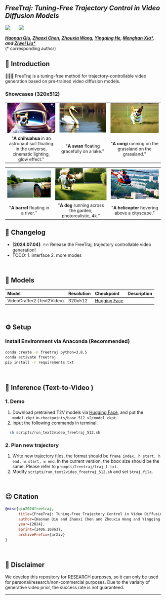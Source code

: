 ## ___***FreeTraj: Tuning-Free Trajectory Control in Video Diffusion Models***___

 <a href='https://arxiv.org/abs/2406.16863'><img src='https://img.shields.io/badge/arXiv-2406.16863-b31b1b.svg'></a> &nbsp;&nbsp;&nbsp;&nbsp;&nbsp;
 <a href='http://haonanqiu.com/projects/FreeTraj.html'><img src='https://img.shields.io/badge/Project-Page-Green'></a> &nbsp;&nbsp;&nbsp;&nbsp;&nbsp;

_**[Haonan Qiu](http://haonanqiu.com/), [Zhaoxi Chen](https://frozenburning.github.io/), [Zhouxia Wang](http://luoping.me/author/zhouxia-wang/), [Yingqing He](https://github.com/YingqingHe), [Menghan Xia*](https://menghanxia.github.io), and [Ziwei Liu*](https://liuziwei7.github.io/)**_
<br>
(* corresponding author)


## 🔆 Introduction

🤗🤗🤗 FreeTraj is a tuning-free method for trajectory-controllable video generation based on pre-trained video diffusion models.

### Showcases (320x512)

<table class="center">
  <td><img src=assets/demo/0047_1_0.4_0.3.gif width="256"></td>
  <td><img src=assets/demo/0026_0_0.4_0.4.gif width="256"></td>
  <td><img src=assets/demo/0035_1_0.35_0.35.gif width="256"></td>
  <tr>
  <td style="text-align:center;" width="256">"<b>A chihuahua</b> in an astronaut suit floating in the universe, cinematic lighting, glow effect."</td>
  <td style="text-align:center;" width="256">"<b>A swan</b> floating gracefully on a lake."</td>
  <td style="text-align:center;" width="256">"<b>A corgi</b> running on the grassland on the grassland."</td>
  <tr>
</table >

<table class="center">
  <td><img src=assets/demo/0051_1_0.4_0.4.gif width="256"></td>
  <td><img src=assets/demo/0041_0_0.35_0.35.gif width="256"></td>
  <td><img src=assets/demo/0019_0_0.3_0.3.gif width="256"></td>
  <tr>
  <td style="text-align:center;" width="256">"<b>A barrel</b> floating in a river."</td>
  <td style="text-align:center;" width="256">"<b>A dog</b> running across the garden, photorealistic, 4k."</td>
  <td style="text-align:center;" width="256">"<b>A helicopter</b> hovering above a cityscape."</td>
  <tr>
</table >


## 📝 Changelog
- __[2024.07.04]__: 🔥🔥 Release the FreeTraj, trajectory controllable video generation!
- TODO: 1. interface 2. more modes
<br>


## 🧰 Models

|Model|Resolution|Checkpoint|Description
|:---------|:---------|:--------|:--------|
|VideoCrafter2 (Text2Video)|320x512|[Hugging Face](https://huggingface.co/VideoCrafter/VideoCrafter2/blob/main/model.ckpt)|

<br>


## ⚙️ Setup

### Install Environment via Anaconda (Recommended)
```bash
conda create -n freetraj python=3.8.5
conda activate freetraj
pip install -r requirements.txt
```
<br>


## 💫 Inference (Text-to-Video )
### 1. Demo

1) Download pretrained T2V models via [Hugging Face](https://huggingface.co/VideoCrafter/Text2Video-512-v2/blob/main/model.ckpt), and put the `model.ckpt` in `checkpoints/base_512_v2/model.ckpt`.
2) Input the following commands in terminal.
```bash
  sh scripts/run_text2video_freetraj_512.sh
```

### 2. Plan new trajectory
1) Write new trajectory files, the format should be `frame index, h start, h end, w start, w end`. In the current version, the bbox size should be the same. Please refer to `prompts/freetraj/traj_l.txt`.
2) Modify `scripts/run_text2video_freetraj_512.sh` and set `$traj_file`.

<br>

## 😉 Citation
```bib
@misc{qiu2024freetraj,
      title={FreeTraj: Tuning-Free Trajectory Control in Video Diffusion Models}, 
      author={Haonan Qiu and Zhaoxi Chen and Zhouxia Wang and Yingqing He and Menghan Xia and Ziwei Liu},
      year={2024},
      eprint={2406.16863},
      archivePrefix={arXiv}
}
```
<br>

## 📢 Disclaimer
We develop this repository for RESEARCH purposes, so it can only be used for personal/research/non-commercial purposes. Due to the variaity of generative video prior, the success rate is not guaranteed.
****